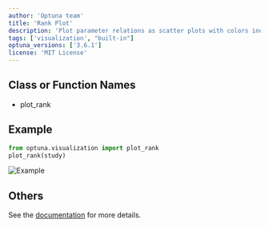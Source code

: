 ```yaml
---
author: 'Optuna team'
title: 'Rank Plot'
description: 'Plot parameter relations as scatter plots with colors indicating ranks of target value.'
tags: ['visualization', "built-in"]
optuna_versions: ['3.6.1']
license: 'MIT License'
---
```


## Class or Function Names
- plot_rank

## Example
```python
from optuna.visualization import plot_rank
plot_rank(study)
```

![Example](images/thumbnail.png "Example")

## Others
See the [documentation](https://optuna.readthedocs.io/en/stable/reference/visualization/generated/optuna.visualization.plot_rank.html) for more details.
